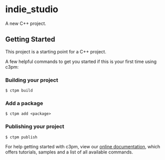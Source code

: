 # indie_studio

A new C++ project.

## Getting Started

This project is a starting point for a C++ project.

A few helpful commands to get you started if this is your first time using c3pm:

### Building your project
```shell
$ ctpm build
```

### Add a package
```shell
$ ctpm add <package>
```

### Publishing your project
```shell
$ ctpm publish
```

For help getting started with c3pm, view our
[online documentation](https://docs.c3pm.io/), which offers tutorials, samples and
a list of all available commands.

